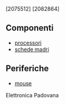 [2075512]
[2082864]

## Componenti

- [processori](componenti/processori.md)
- [schede madri](componenti/schede_madri.md)

## Periferiche

- [mouse](periferiche/mouse.md)

Elettronica Padovana
